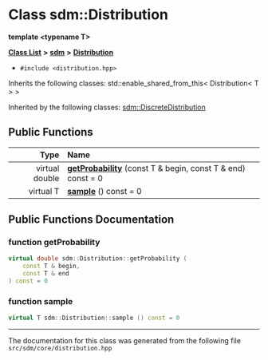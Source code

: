 
# Class sdm::Distribution

<link rel="stylesheet" href="https://cdnjs.cloudflare.com/ajax/libs/KaTeX/0.5.1/katex.min.css">
<link rel="stylesheet" href="https://cdn.jsdelivr.net/github-markdown-css/2.2.1/github-markdown.css"/>


**template &lt;typename T&gt;**


[**Class List**](annotated.md) **>** [**sdm**](namespacesdm.md) **>** [**Distribution**](classsdm_1_1Distribution.md)





* `#include <distribution.hpp>`



Inherits the following classes: std::enable_shared_from_this< Distribution< T > >


Inherited by the following classes: [sdm::DiscreteDistribution](classsdm_1_1DiscreteDistribution.md)










## Public Functions

| Type | Name |
| ---: | :--- |
| virtual double | [**getProbability**](classsdm_1_1Distribution.md#function-getprobability) (const T & begin, const T & end) const = 0<br> |
| virtual T | [**sample**](classsdm_1_1Distribution.md#function-sample) () const = 0<br> |








## Public Functions Documentation


### function getProbability 


```cpp
virtual double sdm::Distribution::getProbability (
    const T & begin,
    const T & end
) const = 0
```



### function sample 


```cpp
virtual T sdm::Distribution::sample () const = 0
```



------------------------------
The documentation for this class was generated from the following file `src/sdm/core/distribution.hpp`